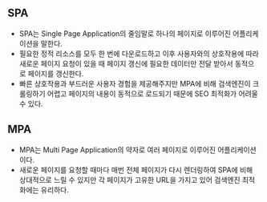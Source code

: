 ## SPA

- SPA는 Single Page Application의 줄임말로 하나의 페이지로 이루어진 어플리케이션을 말한다.
- 필요한 정적 리소스를 모두 한 번에 다운로드하고 이후 사용자와의 상호작용에 따라 새로운 페이지 요청이 있을 때 페이지 갱신에 필요한 데이터만 전달 받아서 동적으로 페이지를 갱신한다.
- 빠른 상호작용과 부드러운 사용자 경험을 제공해주지만 MPA에 비해 검색엔진이 크롤링하기 어렵고 페이지의 내용이 동적으로 로드되기 때문에 SEO 최적화가 어려울 수 있다.

## MPA

- MPA는 Multi Page Application의 약자로 여러 페이지로 이루어진 어플리케이션이다.
- 새로운 페이지를 요청할 때마다 매번 전체 페이지가 다시 렌더링하여 SPA에 비해 상대적으로 느릴 수 있지만 각 페이지가 고유한 URL을 가지고 있어 검색엔진 최적화에는 유리하다.
